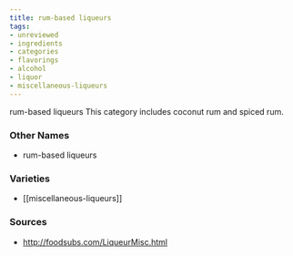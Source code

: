```yaml
---
title: rum-based liqueurs
tags:
- unreviewed
- ingredients
- categories
- flavorings
- alcohol
- liquor
- miscellaneous-liqueurs
---
```

rum-based liqueurs This category includes coconut rum and spiced rum.

### Other Names

* rum-based liqueurs

### Varieties

* [[miscellaneous-liqueurs]]

### Sources
* http://foodsubs.com/LiqueurMisc.html
